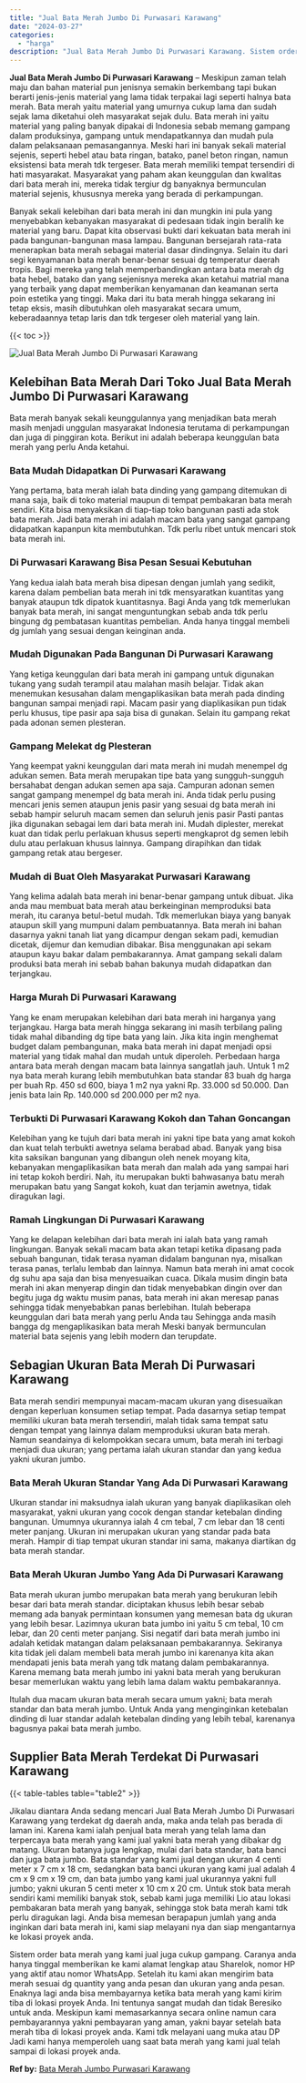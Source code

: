 ```yaml
---
title: "Jual Bata Merah Jumbo Di Purwasari Karawang"
date: "2024-03-27"
categories: 
  - "harga"
description: "Jual Bata Merah Jumbo Di Purwasari Karawang. Sistem order bata merah yang kami jual juga cukup gampang. Caranya anda hanya tinggal memberikan ke kami alamat..."
---
```


**Jual Bata Merah Jumbo Di Purwasari Karawang** – Meskipun zaman telah maju dan bahan material pun jenisnya semakin berkembang tapi bukan berarti jenis-jenis material yang lama tidak terpakai lagi seperti halnya bata merah. Bata merah yaitu material yang umurnya cukup lama dan sudah sejak lama diketahui oleh masyarakat sejak dulu. Bata merah ini yaitu material yang paling banyak dipakai di Indonesia sebab memang gampang dalam produksinya, gampang untuk mendapatkannya dan mudah pula dalam pelaksanaan pemasangannya. Meski hari ini banyak sekali material sejenis, seperti hebel atau bata ringan, batako, panel beton ringan, namun eksistensi bata merah tdk tergeser. Bata merah memiliki tempat tersendiri di hati masyarakat. Masyarakat yang paham akan keunggulan dan kwalitas dari bata merah ini, mereka tidak tergiur dg banyaknya bermunculan material sejenis, khususnya mereka yang berada di perkampungan.

Banyak sekali kelebihan dari bata merah ini dan mungkin ini pula yang menyebabkan kebanyakan masyarakat di pedesaan tidak ingin beralih ke material yang baru. Dapat kita observasi bukti dari kekuatan bata merah ini pada bangunan-bangunan masa lampau. Bangunan bersejarah rata-rata menerapkan bata merah sebagai material dasar dindingnya. Selain itu dari segi kenyamanan bata merah benar-benar sesuai dg temperatur daerah tropis. Bagi mereka yang telah memperbandingkan antara bata merah dg bata hebel, batako dan yang sejenisnya mereka akan ketahui matrial mana yang terbaik yang dapat memberikan kenyamanan dan keamanan serta poin estetika yang tinggi. Maka dari itu bata merah hingga sekarang ini tetap eksis, masih dibutuhkan oleh masyarakat secara umum, keberadaannya tetap laris dan tdk tergeser oleh material yang lain.

{{< toc >}}

![Jual Bata Merah Jumbo Di Purwasari Karawang](/images/jual-bata-merah-31.png)

## Kelebihan Bata Merah Dari Toko Jual Bata Merah Jumbo Di Purwasari Karawang

Bata merah banyak sekali keunggulannya yang menjadikan bata merah masih menjadi unggulan masyarakat Indonesia terutama di perkampungan dan juga di pinggiran kota. Berikut ini adalah beberapa keunggulan bata merah yang perlu Anda ketahui.

### Bata Mudah Didapatkan Di Purwasari Karawang

Yang pertama, bata merah ialah bata dinding yang gampang ditemukan di mana saja, baik di toko material maupun di tempat pembakaran bata merah sendiri. Kita bisa menyaksikan di tiap-tiap toko bangunan pasti ada stok bata merah. Jadi bata merah ini adalah macam bata yang sangat gampang didapatkan kapanpun kita membutuhkan. Tdk perlu ribet untuk mencari stok bata merah ini.

### Di Purwasari Karawang Bisa Pesan Sesuai Kebutuhan

Yang kedua ialah bata merah bisa dipesan dengan jumlah yang sedikit, karena dalam pembelian bata merah ini tdk mensyaratkan kuantitas yang banyak ataupun tdk dipatok kuantitasnya. Bagi Anda yang tdk memerlukan banyak bata merah, ini sangat menguntungkan sebab anda tdk perlu bingung dg pembatasan kuantitas pembelian. Anda hanya tinggal membeli dg jumlah yang sesuai dengan keinginan anda.

### Mudah Digunakan Pada Bangunan Di Purwasari Karawang

Yang ketiga keunggulan dari bata merah ini gampang untuk digunakan tukang yang sudah terampil atau malahan masih belajar. Tidak akan menemukan kesusahan dalam mengaplikasikan bata merah pada dinding bangunan sampai menjadi rapi. Macam pasir yang diaplikasikan pun tidak perlu khusus, tipe pasir apa saja bisa di gunakan. Selain itu gampang rekat pada adonan semen plesteran.

### Gampang Melekat dg Plesteran

Yang keempat yakni keunggulan dari mata merah ini mudah menempel dg adukan semen. Bata merah merupakan tipe bata yang sungguh-sungguh bersahabat dengan adukan semen apa saja. Campuran adonan semen sangat gampang menempel dg bata merah ini. Anda tidak perlu pusing mencari jenis semen ataupun jenis pasir yang sesuai dg bata merah ini sebab hampir seluruh macam semen dan seluruh jenis pasir Pasti pantas jika digunakan sebagai lem dari bata merah ini. Mudah diplester, merekat kuat dan tidak perlu perlakuan khusus seperti mengkaprot dg semen lebih dulu atau perlakuan khusus lainnya. Gampang dirapihkan dan tidak gampang retak atau bergeser.

### Mudah di Buat Oleh Masyarakat Purwasari Karawang

Yang kelima adalah bata merah ini benar-benar gampang untuk dibuat. Jika anda mau membuat bata merah atau berkeinginan memproduksi bata merah, itu caranya betul-betul mudah. Tdk memerlukan biaya yang banyak ataupun skill yang mumpuni dalam pembuatannya. Bata merah ini bahan dasarnya yakni tanah liat yang dicampur dengan sekam padi, kemudian dicetak, dijemur dan kemudian dibakar. Bisa menggunakan api sekam ataupun kayu bakar dalam pembakarannya. Amat gampang sekali dalam produksi bata merah ini sebab bahan bakunya mudah didapatkan dan terjangkau.

### Harga Murah Di Purwasari Karawang

Yang ke enam merupakan kelebihan dari bata merah ini harganya yang terjangkau. Harga bata merah hingga sekarang ini masih terbilang paling tidak mahal dibanding dg tipe bata yang lain. Jika kita ingin menghemat budget dalam pembangunan, maka bata merah ini dapat menjadi opsi material yang tidak mahal dan mudah untuk diperoleh. Perbedaan harga antara bata merah dengan macam bata lainnya sangatlah jauh. Untuk 1 m2 nya bata merah kurang lebih membutuhkan bata standar 83 buah dg harga per buah Rp. 450 sd 600, biaya 1 m2 nya yakni Rp. 33.000 sd 50.000. Dan jenis bata lain Rp. 140.000 sd 200.000 per m2 nya.

### Terbukti Di Purwasari Karawang Kokoh dan Tahan Goncangan

Kelebihan yang ke tujuh dari bata merah ini yakni tipe bata yang amat kokoh dan kuat telah terbukti awetnya selama berabad abad. Banyak yang bisa kita saksikan bangunan yang dibangun oleh nenek moyang kita, kebanyakan mengaplikasikan bata merah dan malah ada yang sampai hari ini tetap kokoh berdiri. Nah, itu merupakan bukti bahwasanya batu merah merupakan batu yang Sangat kokoh, kuat dan terjamin awetnya, tidak diragukan lagi.

### Ramah Lingkungan Di Purwasari Karawang

Yang ke delapan kelebihan dari bata merah ini ialah bata yang ramah lingkungan. Banyak sekali macam bata akan tetapi ketika dipasang pada sebuah bangunan, tidak terasa nyaman didalam bangunan nya, misalkan terasa panas, terlalu lembab dan lainnya. Namun bata merah ini amat cocok dg suhu apa saja dan bisa menyesuaikan cuaca. Dikala musim dingin bata merah ini akan menyerap dingin dan tidak menyebabkan dingin over dan begitu juga dg waktu musim panas, bata merah ini akan meresap panas sehingga tidak menyebabkan panas berlebihan. Itulah beberapa keunggulan dari bata merah yang perlu Anda tau Sehingga anda masih bangga dg mengaplikasikan bata merah Meski banyak bermunculan material bata sejenis yang lebih modern dan terupdate.

## Sebagian Ukuran Bata Merah Di Purwasari Karawang

Bata merah sendiri mempunyai macam-macam ukuran yang disesuaikan dengan keperluan konsumen setiap tempat. Pada dasarnya setiap tempat memiliki ukuran bata merah tersendiri, malah tidak sama tempat satu dengan tempat yang lainnya dalam memproduksi ukuran bata merah. Namun seandainya di kelompokkan secara umum, bata merah ini terbagi menjadi dua ukuran; yang pertama ialah ukuran standar dan yang kedua yakni ukuran jumbo.

### Bata Merah Ukuran Standar Yang Ada Di Purwasari Karawang

Ukuran standar ini maksudnya ialah ukuran yang banyak diaplikasikan oleh masyarakat, yakni ukuran yang cocok dengan standar ketebalan dinding bangunan. Umumnya ukurannya ialah 4 cm tebal, 7 cm lebar dan 18 centi meter panjang. Ukuran ini merupakan ukuran yang standar pada bata merah. Hampir di tiap tempat ukuran standar ini sama, makanya diartikan dg bata merah standar.

### Bata Merah Ukuran Jumbo Yang Ada Di Purwasari Karawang

Bata merah ukuran jumbo merupakan bata merah yang berukuran lebih besar dari bata merah standar. diciptakan khusus lebih besar sebab memang ada banyak permintaan konsumen yang memesan bata dg ukuran yang lebih besar. Lazimnya ukuran bata jumbo ini yaitu 5 cm tebal, 10 cm lebar, dan 20 centi meter panjang. Sisi negatif dari bata merah jumbo ini adalah ketidak matangan dalam pelaksanaan pembakarannya. Sekiranya kita tidak jeli dalam membeli bata merah jumbo ini karenanya kita akan mendapati jenis bata merah yang tdk matang dalam pembakarannya. Karena memang bata merah jumbo ini yakni bata merah yang berukuran besar memerlukan waktu yang lebih lama dalam waktu pembakarannya.

Itulah dua macam ukuran bata merah secara umum yakni; bata merah standar dan bata merah jumbo. Untuk Anda yang menginginkan ketebalan dinding di luar standar adalah ketebalan dinding yang lebih tebal, karenanya bagusnya pakai bata merah jumbo.

## Supplier Bata Merah Terdekat Di Purwasari Karawang

{{< table-tables table="table2" >}}

Jikalau diantara Anda sedang mencari Jual Bata Merah Jumbo Di Purwasari Karawang yang terdekat dg daerah anda, maka anda telah pas berada di laman ini. Karena kami ialah penjual bata merah yang telah lama dan terpercaya bata merah yang kami jual yakni bata merah yang dibakar dg matang. Ukuran batanya juga lengkap, mulai dari bata standar, bata banci dan juga bata jumbo. Bata standar yang kami jual dengan ukuran 4 centi meter x 7 cm x 18 cm, sedangkan bata banci ukuran yang kami jual adalah 4 cm x 9 cm x 19 cm, dan bata jumbo yang kami jual ukurannya yakni full jumbo; yakni ukuran 5 centi meter x 10 cm x 20 cm. Untuk stok bata merah sendiri kami memiliki banyak stok, sebab kami juga memiliki Lio atau lokasi pembakaran bata merah yang banyak, sehingga stok bata merah kami tdk perlu diragukan lagi. Anda bisa memesan berapapun jumlah yang anda inginkan dari bata merah ini, kami siap melayani nya dan siap mengantarnya ke lokasi proyek anda.

Sistem order bata merah yang kami jual juga cukup gampang. Caranya anda hanya tinggal memberikan ke kami alamat lengkap atau Sharelok, nomor HP yang aktif atau nomor WhatsApp. Setelah itu kami akan mengirim bata merah sesuai dg quantity yang anda pesan dan ukuran yang anda pesan. Enaknya lagi anda bisa membayarnya ketika bata merah yang kami kirim tiba di lokasi proyek Anda. Ini tentunya sangat mudah dan tidak Beresiko untuk anda. Meskipun kami memasarkannya secara online namun cara pembayarannya yakni pembayaran yang aman, yakni bayar setelah bata merah tiba di lokasi proyek anda. Kami tdk melayani uang muka atau DP Jadi kami hanya memperoleh uang saat bata merah yang kami jual telah sampai di lokasi proyek anda.

**Ref by:** [Bata Merah Jumbo Purwasari Karawang](https://id.wikipedia.org/wiki/Bata)

